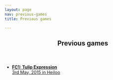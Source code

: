 ```yaml
---
layout: page
nav: previous-games
title: Previous games

---
```


<article id="content">
    <header>
        <h2>Previous games</h2>
    </header>
    <ul class="game-list">
        <li>
            <a href="/previous-games/fc1/" class="game-list-link">
                <strong>FC1: Tulip Expression</strong><br />
                <span class="game-details">3rd May, 2015 in Heiloo</span>
            </a>
        </li>
    </ul>
</article>
